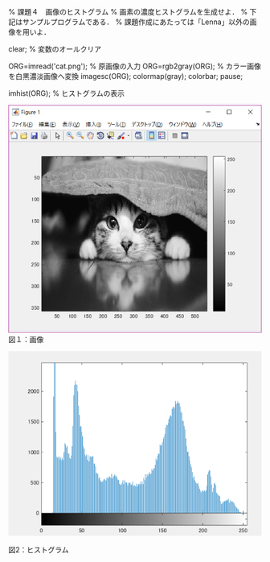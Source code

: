 % 課題４　画像のヒストグラム
% 画素の濃度ヒストグラムを生成せよ．
% 下記はサンプルプログラムである．
% 課題作成にあたっては「Lenna」以外の画像を用いよ．

clear; % 変数のオールクリア

ORG=imread('cat.png'); % 原画像の入力
ORG=rgb2gray(ORG); % カラー画像を白黒濃淡画像へ変換
imagesc(ORG); colormap(gray); colorbar;
pause;

imhist(ORG); % ヒストグラムの表示

![原画像](https://github.com/Naokitak/lecture_image_processing1/blob/master/31.png?raw=true)
図１：画像


![原画像](https://github.com/Naokitak/lecture_image_processing1/blob/master/32.png?raw=true)

図2：ヒストグラム
